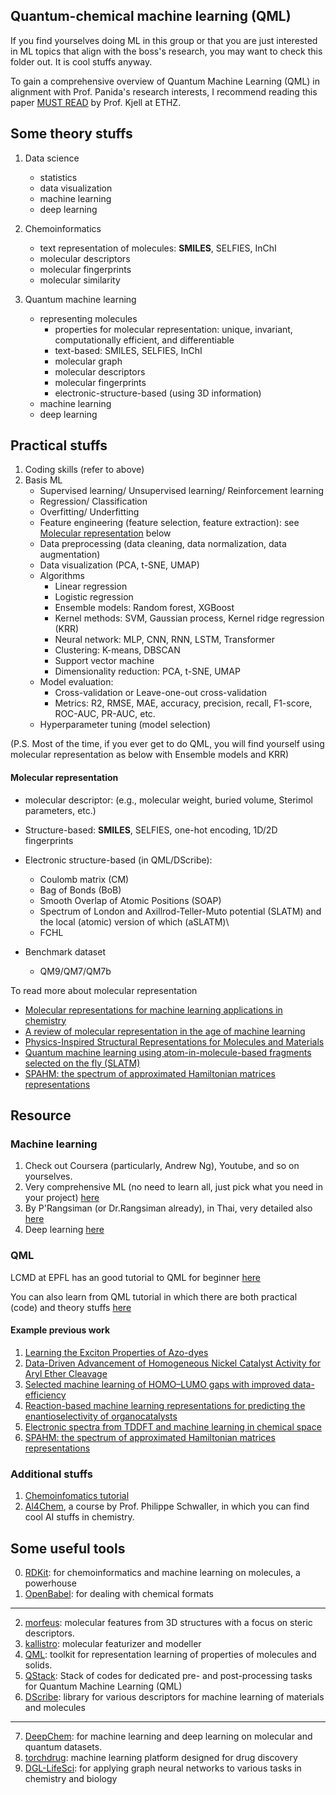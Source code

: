 ## Quantum-chemical machine learning (QML)

If you find yourselves doing ML in this group or that you are just interested in ML topics that align with the boss's research, you may want to check this folder out. It is cool stuffs anyway.

To gain a comprehensive overview of Quantum Machine Learning (QML) in alignment with Prof. Panida's research interests, I recommend reading this paper [MUST READ](https://pubs.rsc.org/en/content/articlehtml/2021/sc/d0sc04896h) by Prof. Kjell at ETHZ.

## Some theory stuffs

1. Data science
    - statistics
    - data visualization
    - machine learning
    - deep learning

2. Chemoinformatics 
    - text representation of molecules: **SMILES**, SELFIES, InChI
    - molecular descriptors
    - molecular fingerprints
    - molecular similarity

3. Quantum machine learning
    - representing molecules 
        - properties for molecular representation: unique, invariant, computationally efficient, and differentiable
        - text-based: SMILES, SELFIES, InChI
        - molecular graph
        - molecular descriptors
        - molecular fingerprints
        - electronic-structure-based (using 3D information)
    - machine learning
    - deep learning
    

## Practical stuffs
1. Coding skills (refer to above)
2. Basis ML
    - Supervised learning/ Unsupervised learning/ Reinforcement learning
    - Regression/ Classification
    - Overfitting/ Underfitting
    - Feature engineering (feature selection, feature extraction): see [Molecular representation](#molrep) below
    - Data preprocessing (data cleaning, data normalization, data augmentation)
    - Data visualization (PCA, t-SNE, UMAP)
    - Algorithms
        - Linear regression
        - Logistic regression
        - Ensemble models: Random forest, XGBoost
        - Kernel methods: SVM, Gaussian process, Kernel ridge regression (KRR)
        - Neural network: MLP, CNN, RNN, LSTM, Transformer
        - Clustering: K-means, DBSCAN
        - Support vector machine
        - Dimensionality reduction: PCA, t-SNE, UMAP
    - Model evaluation: 
        - Cross-validation or Leave-one-out cross-validation
        - Metrics: R2, RMSE, MAE, accuracy, precision, recall, F1-score, ROC-AUC, PR-AUC, etc.   
    - Hyperparameter tuning (model selection)

(P.S. Most of the time, if you ever get to do QML, you will find yourself using molecular representation as below with Ensemble models and KRR)

#### Molecular representation
- molecular descriptor: (e.g., molecular weight, buried volume, Sterimol parameters, etc.)
- Structure-based: **SMILES**, SELFIES, one-hot encoding, 1D/2D fingerprints
- Electronic structure-based (in QML/DScribe): 
    - Coulomb matrix (CM)
    - Bag of Bonds (BoB)
    - Smooth Overlap of Atomic Positions (SOAP)
    - Spectrum of London and Axillrod-Teller-Muto potential (SLATM) and the local (atomic) version of which (aSLATM)\
    - FCHL

- Benchmark dataset
    - QM9/QM7/QM7b

To read more about molecular representation
- [Molecular representations for machine learning applications in chemistry](https://onlinelibrary.wiley.com/doi/10.1002/qua.26870#:~:text=A%20molecular%20representation%2C%20also%20known,chemical%20composition%20and%20atomic%20configuration.)
- [A review of molecular representation in the age of machine learning](https://wires.onlinelibrary.wiley.com/doi/full/10.1002/wcms.1603?_gl=1*tq4t6z*_gcl_au*NjcxODk4NTkwLjE2OTYyMjI4MTM.)
- [Physics-Inspired Structural Representations for Molecules and Materials](https://pubs.acs.org/doi/10.1021/acs.chemrev.1c00021)
- [Quantum machine learning using atom-in-molecule-based fragments selected on the fly (SLATM)](https://www.nature.com/articles/s41557-020-0527-z)
- [SPAHM: the spectrum of approximated Hamiltonian matrices representations](https://pubs.rsc.org/en/content/articlelanding/2022/dd/d1dd00050k)

## Resource

### Machine learning

1. Check out Coursera (particularly, Andrew Ng), Youtube, and so on yourselves.
2. Very comprehensive ML (no need to learn all, just pick what you need in your project) [here](https://github.com/ujjwalkarn/Machine-Learning-Tutorials)
3. By P'Rangsiman (or Dr.Rangsiman already), in Thai, very detailed also [here](https://rangsimanketkaew.github.io/ml-qm-book?fbclid=IwAR0seoGzS3hDWuF0SzzQ1q-Zcqu1VIJFb4MEVwE-nlWbPQjgiF1e2Y0fYmk)
4. Deep learning [here](https://uvadlc-notebooks.readthedocs.io/)

### QML
LCMD at EPFL has an good tutorial to QML for beginner [here](https://github.com/lcmd-epfl/intro-to-qml) 

You can also learn from QML tutorial in which there are both practical (code) and theory stuffs [here](https://www.qmlcode.org/tutorial.html)   

#### Example previous work

1. [Learning the Exciton Properties of Azo-dyes](https://pubs.acs.org/doi/full/10.1021/acs.jpclett.1c01425)
2. [Data-Driven Advancement of Homogeneous Nickel Catalyst Activity for Aryl Ether Cleavage](https://pubs.acs.org/doi/full/10.1021/acscatal.0c00774)
3. [Selected machine learning of HOMO–LUMO gaps with improved data-efficiency](https://pubs.rsc.org/en/content/articlelanding/2022/ma/d2ma00742h)
4. [Reaction-based machine learning representations for predicting the enantioselectivity of organocatalysts](https://pubs.rsc.org/en/content/articlelanding/2021/sc/d1sc00482d)
5. [Electronic spectra from TDDFT and machine learning in chemical space](https://pubs.aip.org/aip/jcp/article/143/8/084111/73278/Electronic-spectra-from-TDDFT-and-machine-learning)
6. [SPAHM: the spectrum of approximated Hamiltonian matrices representations](https://pubs.rsc.org/en/content/articlelanding/2022/dd/d1dd00050k)


### Additional stuffs

1. [Chemoinfomatics tutorial](https://github.com/PatWalters/practical_cheminformatics_tutorials)
2. [Al4Chem](https://github.com/schwallergroup/ai4chem_course), a course by Prof. Philippe Schwaller, in which you can find cool AI stuffs in chemistry.


## Some useful tools

0. [RDKit](https://www.rdkit.org/): for chemoinformatics and machine learning on molecules, a powerhouse
1. [OpenBabel](http://openbabel.org/wiki/Main_Page): for dealing with chemical formats

--------------------------------
2. [morfeus](https://digital-chemistry-laboratory.github.io/morfeus/): molecular features from 3D structures with a focus on steric descriptors. 
3. [kallistro](https://ehjc.gitbook.io/kallisto/): molecular featurizer and modeller
4. [QML](https://www.qmlcode.org/): toolkit for representation learning of properties of molecules and solids.
5. [QStack](https://github.com/lcmd-epfl/Q-stack): Stack of codes for dedicated pre- and post-processing tasks for Quantum Machine Learning (QML)
6. [DScribe](https://singroup.github.io/dscribe/latest/): library for various descriptors for machine learning of materials and molecules
------------------------------
7. [DeepChem](https://deepchem.io/): for machine learning and deep learning on molecular and quantum datasets. 
8. [torchdrug](https://torchdrug.ai/): machine learning platform designed for drug discovery
9. [DGL-LifeSci](https://lifesci.dgl.ai/): for applying graph neural networks to various tasks in chemistry and biology